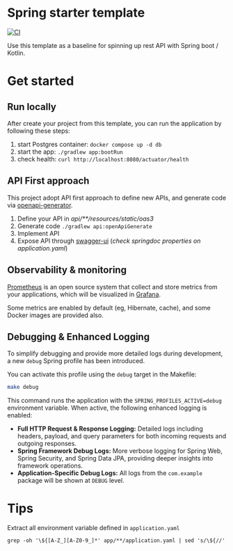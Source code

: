 # Spring starter template

[![CI](https://github.com/ablil/spring-starter-template/actions/workflows/ci.yaml/badge.svg)](https://github.com/ablil/spring-starter-template/actions/workflows/ci.yaml)

Use this template as a baseline for spinning up rest API with Spring boot / Kotlin.

# Get started

## Run locally
After create your project from this template, you can run the application by following these steps:
1. start Postgres container: `docker compose up -d db`
2. start the app: `./gradlew app:bootRun`
3. check health: `curl http://localhost:8080/actuator/health`

## API First approach
This project adopt API first approach to define new APIs, and generate code via 
[openapi-generator](https://github.com/OpenAPITools/openapi-generator).

1. Define your API in *api/**/resources/static/oas3*
2. Generate code `./gradlew api:openApiGenerate`
3. Implement API
4. Expose API through [swagger-ui](https://springdoc.org/#swagger-ui-properties)
(*check springdoc properties on application.yaml*)

## Observability & monitoring

[Prometheus](https://prometheus.io/) is an open source system that collect and store metrics from
your applications, which will be visualized in [Grafana]().

Some metrics are enabled by default (eg, Hibernate, cache), and some Docker images are provided also.

## Debugging & Enhanced Logging

To simplify debugging and provide more detailed logs during development, a new `debug` Spring profile has been introduced.

You can activate this profile using the  `debug` target in the Makefile:

```bash
make debug
```

This command runs the application with the `SPRING_PROFILES_ACTIVE=debug` environment variable. When active, the following enhanced logging is enabled:

*   **Full HTTP Request & Response Logging:** Detailed logs including headers, payload, and query parameters for both incoming requests and outgoing responses.
*   **Spring Framework Debug Logs:** More verbose logging for Spring Web, Spring Security, and Spring Data JPA, providing deeper insights into framework operations.
*   **Application-Specific Debug Logs:** All logs from the `com.example` package will be shown at `DEBUG` level.

# Tips

Extract all environment variable defined in `application.yaml`

`grep -oh '\${[A-Z_][A-Z0-9_]*' app/**/application.yaml | sed 's/\${//'`